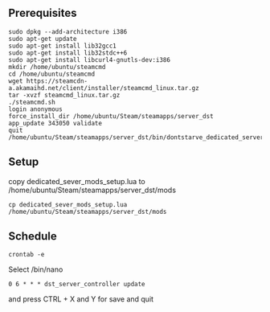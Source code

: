## Prerequisites
```
sudo dpkg --add-architecture i386
sudo apt-get update
sudo apt-get install lib32gcc1
sudo apt-get install lib32stdc++6
sudo apt-get install libcurl4-gnutls-dev:i386
mkdir /home/ubuntu/steamcmd
cd /home/ubuntu/steamcmd
wget https://steamcdn-a.akamaihd.net/client/installer/steamcmd_linux.tar.gz
tar -xvzf steamcmd_linux.tar.gz
./steamcmd.sh
login anonymous
force_install_dir /home/ubuntu/Steam/steamapps/server_dst
app_update 343050 validate
quit
/home/ubuntu/Steam/steamapps/server_dst/bin/dontstarve_dedicated_server_nullrenderer
```

## Setup
copy dedicated_sever_mods_setup.lua to /home/ubuntu/Steam/steamapps/server_dst/mods

```
cp dedicated_sever_mods_setup.lua /home/ubuntu/Steam/steamapps/server_dst/mods
```

## Schedule
```
crontab -e
```

Select /bin/nano

```
0 6 * * * dst_server_controller update
```

and press CTRL + X and Y for save and quit 
